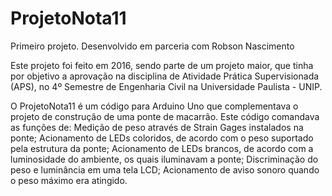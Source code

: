 # ProjetoNota11
Primeiro projeto. Desenvolvido em parceria com Robson Nascimento

Este projeto foi feito em 2016, sendo parte de um projeto maior, que tinha por objetivo a aprovação na disciplina de Atividade Prática Supervisionada (APS), no 4º Semestre de Engenharia Civil na Universidade Paulista - UNIP.

O ProjetoNota11 é um código para Arduino Uno que complementava o projeto de construção de uma ponte de macarrão. Este código comandava as funções de:
	Medição de peso através de Strain Gages instalados na ponte;
	Acionamento de LEDs coloridos, de acordo com o peso suportado pela estrutura da ponte;
	Acionamento de LEDs brancos, de acordo com a luminosidade do ambiente, os quais iluminavam a ponte;
	Discriminação do peso e luminância em uma tela LCD;
	Acionamento de aviso sonoro quando o peso máximo era atingido.
